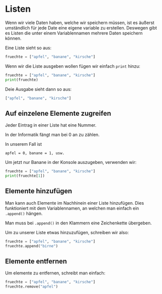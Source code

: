 # Listen
Wenn wir viele Daten haben, welche wir speichern müssen, ist es äußerst umständlich für jede Date eine eigene
variable zu erstellen. Deswegen gibt es Listen die unter einem Variablennamen mehrere Daten speichern können.

Eine Liste sieht so aus:
```python
fruechte = ["apfel", "banane", "kirsche"]
```

Wenn wir die Liste ausgeben wollen fügen wir einfach `print` hinzu:
```python
fruechte = ["apfel", "banane", "kirsche"]
print(fruechte)
```
Deie Ausgabe sieht dann so aus:
```cmd
["apfel", "banane", "kirsche"]
```

## Auf einzelene Elemente zugreifen
Jeder Eintrag in einer Liste hat eine Nummer. 

In der Informatik fängt man bei 0 an zu zählen.

In unserem Fall ist
```info
apfel = 0, banane = 1, usw.
```
Um jetzt nur Banane in der Konsole auszugeben, verwenden wir:
```python
fruechte = ["apfel", "banane", "kirsche"]
print(fruechte[1])
```

## Elemente hinzufügen
Man kann auch Elemente im Nachhinein einer Liste hinzufügen. Dies funktioniert mit dem Variablennamen, an welchen man
einfach ein `.append()` hängen. 

Man muss bei `.append()` in den Klammern eine Zeichenkette übergeben.

Um zu unserer Liste etwas hinzuzufügen, schreiben wir also:
```python
fruechte = ["apfel", "banane", "kirsche"]
fruechte.append("birne")
```

## Elemente entfernen
Um elemente zu entfernen, schreibt man einfach:
```python
fruechte = ["apfel", "banane", "kirsche"]
fruechte.remove("apfel")
```